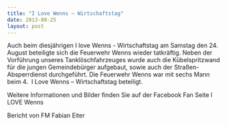 ```yaml
---
title: "I Love Wenns – Wirtschaftstag"
date: 2013-08-25
layout: post
---
```


Auch beim diesjährigen I love Wenns - Wirtschaftstag am Samstag den 24. August beteiligte sich die Feuerwehr Wenns wieder tatkräftig. Neben der Vorführung unseres Tanklöschfahrzeuges wurde auch die Kübelspritzwand für die jungen Gemeindebürger aufgebaut, sowie auch der Straßen-Absperrdienst durchgeführt. Die Feuerwehr Wenns war mit sechs Mann beim 4.  I Love Wenns – Wirtschaftstag beteiligt.

Weitere Informationen und Bilder finden Sie auf der Facebook Fan Seite I LOVE Wenns

Bericht von FM Fabian Eiter
